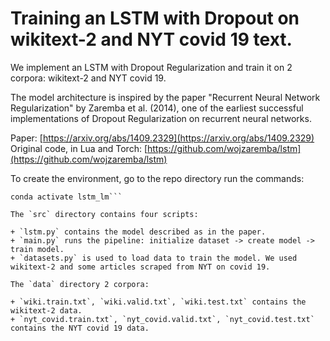 # Training an LSTM with Dropout on wikitext-2 and NYT covid 19 text.
We implement an LSTM with Dropout Regularization and train it on 2 corpora: wikitext-2 and NYT covid 19.

The model architecture is inspired by the paper "Recurrent Neural Network Regularization" by Zaremba et al. (2014), one of the earliest successful implementations of Dropout Regularization on recurrent neural networks.

Paper: [https://arxiv.org/abs/1409.2329](https://arxiv.org/abs/1409.2329)  
Original code, in Lua and Torch: [https://github.com/wojzaremba/lstm](https://github.com/wojzaremba/lstm)

To create the environment, go to the repo directory run the commands:  
```conda env create -f environment.yml
conda activate lstm_lm```

The `src` directory contains four scripts:

+ `lstm.py` contains the model described as in the paper.
+ `main.py` runs the pipeline: initialize dataset -> create model -> train model. 
+ `datasets.py` is used to load data to train the model. We used wikitext-2 and some articles scraped from NYT on covid 19. 

The `data` directory 2 corpora:

+ `wiki.train.txt`, `wiki.valid.txt`, `wiki.test.txt` contains the wikitext-2 data.
+ `nyt_covid.train.txt`, `nyt_covid.valid.txt`, `nyt_covid.test.txt` contains the NYT covid 19 data.
